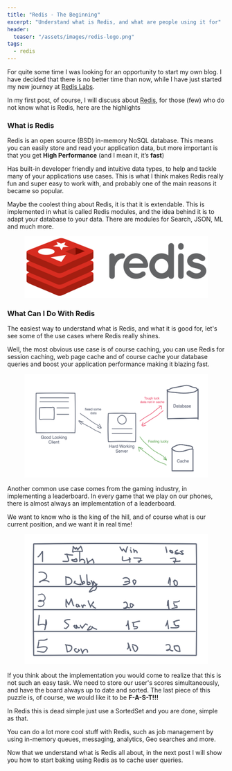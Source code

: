 ```yaml
---
title: "Redis - The Beginning"
excerpt: "Understand what is Redis, and what are people using it for"
header:
  teaser: "/assets/images/redis-logo.png"
tags: 
  - redis
---
```


For quite some time I was looking for an opportunity to start my own blog. I have decided that there is no better time than now, while I have just started my new journey at [Redis Labs](https://redislabs.com/).

In my first post, of course, I will discuss about [Redis](https://redis.io), for those (few) who do not know what is Redis, here are the highlights


### What is Redis

Redis is an open source (BSD) in-memory NoSQL database. This means you can easily store and read your application data, but more important is that you get **High Performance** (and I mean it, it’s **fast**) 

Has built-in developer friendly and intuitive data types, to help and tackle many of your applications use cases. This is what I think makes Redis really fun and super easy to work with, and probably one of the main reasons it became so popular.

Maybe the coolest thing about Redis, it is that it is extendable. This is implemented in what is called Redis modules, and the idea behind it is to adapt your database to your data. There are modules for Search, JSON, ML and much more.

<figure>
    <a href="/assets/images/redis-logo.png"><img src="/assets/images/redis-logo.png"></a>
</figure>

### What Can I Do With Redis

The easiest way to understand what is Redis, and what it is good for, let's see some of the use cases where Redis really shines.

Well, the most obvious use case is of course caching, you can use Redis for session caching, web page cache and of course cache your database queries and boost your application performance making it blazing fast.

<figure>
    <a href="/assets/images/cache-diagram.png"><img src="/assets/images/cache-diagram.png"></a>
</figure>

Another common use case comes from the gaming industry, in implementing a leaderboard. In every game that we play on our phones, there is almost always an implementation of a leaderboard. 

We want to know who is the king of the hill, and of course what is our current position, and we want it in real time!

<figure>
    <a href="/assets/images/leaderboard.png"><img src="/assets/images/leaderboard.png"></a>
</figure>

If you think about the implementation you would come to realize that this is not such an easy task. We need to store our user's scores simultaneously, and have the board always up to date and sorted. The last piece of this puzzle is, of course, we would like it to be **F-A-S-T!!!**

In Redis this is dead simple just use a SortedSet and you are done, simple as that.



You can do a lot more cool stuff with Redis, such as job management by using in-memory queues, messaging, analytics, Geo searches and more.

Now that we understand what is Redis all about, in the next post I will show you how to start baking using Redis as to cache user queries.

